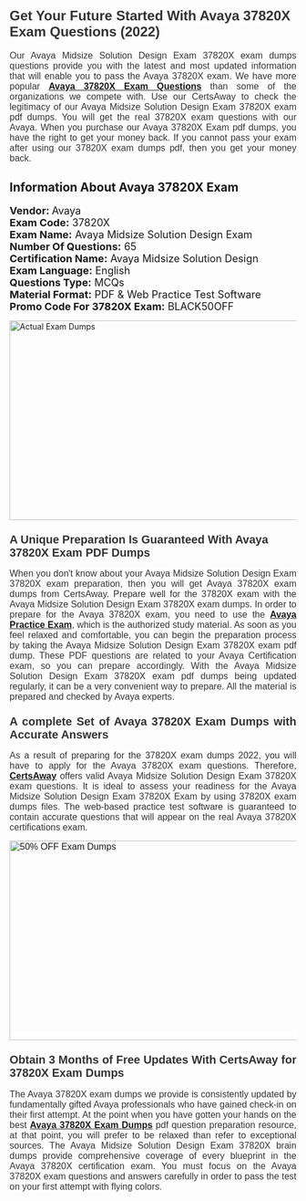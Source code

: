 <h1><span style="font-size:24px"><span style="font-family:Calibri,sans-serif"><strong><span style="background-color:white"><span style="font-family:"Verdana",sans-serif"><span style="color:#333333">Get Your Future Started With Avaya 37820X Exam Questions (2022)</span></span></span></strong></span></span></h1> <p style="text-align:justify"><span style="font-size:11pt"><span style="font-family:Calibri,sans-serif"><span style="font-size:12.0pt"><span style="background-color:white"><span style="font-family:"Verdana",sans-serif"><span style="color:#333333">Our Avaya Midsize Solution Design Exam 37820X exam dumps questions provide you with the latest and most updated information that will enable you to pass the Avaya 37820X exam. We have more popular <a href="https://www.certsaway.com/avaya/37820x-exam-dumps"><strong>Avaya 37820X Exam Questions</strong></a> than some of the organizations we compete with. Use our CertsAway to check the legitimacy of our Avaya Midsize Solution Design Exam 37820X exam pdf dumps. You will get the real 37820X exam questions with our Avaya. When you purchase our Avaya 37820X Exam pdf dumps, you have the right to get your money back. If you cannot pass your exam after using our 37820X exam dumps pdf, then you get your money back.</span></span></span></span></span></span></p> <h2 style="text-align:justify"><strong>Information About Avaya 37820X Exam</strong></h2> <p style="text-align:justify"><span style="font-size:18px"><strong>Vendor: </strong>Avaya<br /> <strong>Exam Code:</strong> 37820X<br /> <strong>Exam Name:</strong> Avaya Midsize Solution Design Exam<br /> <strong>Number Of Questions:</strong> 65<br /> <strong>Certification Name:</strong> Avaya Midsize Solution Design<br /> <strong>Exam Language:</strong> English<br /> <strong>Questions Type:</strong> MCQs<br /> <strong>Material Format:</strong> PDF & Web Practice Test Software<br /> <strong>Promo Code For 37820X Exam:</strong> BLACK50OFF</span></p> <p style="text-align:justify"><a href="https://www.certsaway.com/avaya/37820x-exam-dumps" rel="no-follow"><img alt="Actual Exam Dumps" src="https://blogger.googleusercontent.com/img/b/R29vZ2xl/AVvXsEhM7PDiBcnX1lSN-cQmq5aA7zhxn_sWcl74tkXOSfPCo3QtIY975M9XJLCwEgJ4RXKA47zmJGF6HERJJhyy2xAB8wXG6sgIARPXgzYSBnCmQcQUSzkzAw-rnNk2tBWror0N27JemDbU_7iS0jGjJohQplsk8CyGpJdZ9YktQ0Yz6f7IdzI5OZob-D4eGg/s1382/ca1.png" style="height:350px; width:750px" /></a></p> <h3><span style="font-size:20px"><strong><span style="font-family:Calibri,sans-serif"><span style="background-color:white"><span style="font-family:"Verdana",sans-serif"><span style="color:#333333">A Unique Preparation Is Guaranteed With Avaya 37820X Exam PDF Dumps</span></span></span></span></strong></span></h3> <p style="text-align:justify"><span style="font-size:11pt"><span style="font-family:Calibri,sans-serif"><span style="font-size:12.0pt"><span style="background-color:white"><span style="font-family:"Verdana",sans-serif"><span style="color:#333333">When you don't know about your Avaya Midsize Solution Design Exam 37820X exam preparation, then you will get Avaya 37820X exam dumps from CertsAway. Prepare well for the 37820X exam with the Avaya Midsize Solution Design Exam 37820X exam dumps. In order to prepare for the Avaya 37820X exam, you need to use the <a href="https://www.certsaway.com/avaya-questions"><strong>Avaya Practice Exam</strong></a>, which is the authorized study material. As soon as you feel relaxed and comfortable, you can begin the preparation process by taking the Avaya Midsize Solution Design Exam 37820X exam pdf dump. These PDF questions are related to your Avaya Certification exam, so you can prepare accordingly. With the Avaya Midsize Solution Design Exam 37820X exam pdf dumps being updated regularly, it can be a very convenient way to prepare. All the material is prepared and checked by Avaya experts.</span></span></span></span></span></span></p> <h3 style="text-align:justify"><span style="font-size:20px"><span style="font-family:Calibri,sans-serif"><strong><span style="background-color:white"><span style="font-family:"Verdana",sans-serif"><span style="color:#333333">A complete Set of Avaya 37820X Exam Dumps with Accurate Answers</span></span></span></strong></span></span></h3> <p style="text-align:justify"><span style="font-size:11pt"><span style="font-family:Calibri,sans-serif"><span style="font-size:12.0pt"><span style="background-color:white"><span style="font-family:"Verdana",sans-serif"><span style="color:#333333">As a result of preparing for the 37820X exam dumps 2022, you will have to apply for the Avaya 37820X exam questions. Therefore, <a href=" https://www.certsaway.com/"><strong>CertsAway</strong></a> offers valid Avaya Midsize Solution Design Exam 37820X exam questions. It is ideal to assess your readiness for the Avaya Midsize Solution Design Exam 37820X Exam by using 37820X exam dumps files. The web-based practice test software is guaranteed to contain accurate questions that will appear on the real Avaya 37820X certifications exam.</span></span></span></span></span></span></p> <p style="text-align:justify"><span style="font-size:11pt"><span style="font-family:Calibri,sans-serif"><span style="font-size:12.0pt"><span style="background-color:white"><span style="font-family:"Verdana",sans-serif"><span style="color:#333333"><a href="https://www.certsaway.com/avaya/37820x-exam-dumps" rel="no-follow"><img alt="50% OFF Exam Dumps" src="https://www.certcollections.com/uploads/content/c2.png" style="height:350px; width:750px" /></a></span></span></span></span></span></span></p> <h3 style="text-align:justify"><span style="font-size:20px"><strong><span style="font-family:Calibri,sans-serif"><span style="background-color:white"><span style="font-family:"Verdana",sans-serif"><span style="color:#333333">Obtain 3 Months of Free Updates With CertsAway for 37820X Exam Dumps</span></span></span></span></strong></span></h3> <p style="text-align:justify"><span style="font-size:11pt"><span style="font-family:Calibri,sans-serif"><span style="font-size:12.0pt"><span style="background-color:white"><span style="font-family:"Verdana",sans-serif"><span style="color:#333333">The Avaya 37820X exam dumps we provide is consistently updated by fundamentally gifted Avaya professionals who have gained check-in on their first attempt. At the point when you have gotten your hands on the best <a href="https://www.certsaway.com/avaya/37820x-exam-dumps"><strong>Avaya 37820X Exam Dumps</strong></a> pdf question preparation resource, at that point, you will prefer to be relaxed than refer to exceptional sources. The Avaya Midsize Solution Design Exam 37820X brain dumps provide comprehensive coverage of every blueprint in the Avaya 37820X certification exam. You must focus on the Avaya 37820X exam questions and answers carefully in order to pass the test on your first attempt with flying colors.</span></span></span></span></span></span></p>
